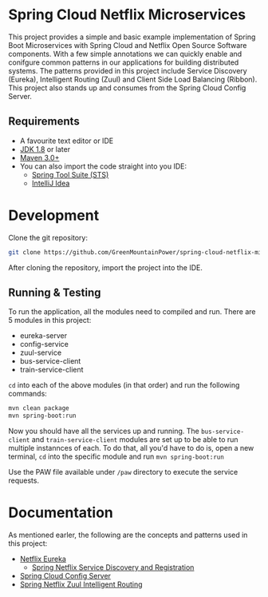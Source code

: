 Spring Cloud Netflix Microservices
============
This project provides a simple and basic example implementation of Spring Boot Microservices with Spring Cloud and Netflix Open Source Software components. With a few simple annotations we can quickly enable and conifgure common patterns in our applications for building distributed systems. The patterns provided in this project include Service Discovery (Eureka), Intelligent Routing (Zuul) and Client Side Load Balancing (Ribbon). This project also stands up and consumes from the Spring Cloud Config Server.

## Requirements

* A favourite text editor or IDE
* [JDK 1.8](http://www.oracle.com/technetwork/java/javase/downloads/index.html) or later
* [Maven 3.0+](https://maven.apache.org/download.cgi)
* You can also import the code straight into you IDE:
	* [Spring Tool Suite (STS)](https://spring.io/guides/gs/sts/)
	* [IntelliJ Idea](https://spring.io/guides/gs/intellij-idea/) 

# Development
Clone the git repository:

```bash
git clone https://github.com/GreenMountainPower/spring-cloud-netflix-microservices.git
```

After cloning the repository, import the project into the IDE.

## Running & Testing

To run the application, all the modules need to compiled and run. There are 5 modules in this project:
* eureka-server
* config-service
* zuul-service
* bus-service-client
* train-service-client

`cd` into each of the above modules (in that order) and run the following commands:
```bash
mvn clean package
mvn spring-boot:run
```

Now you should have all the services up and running. The `bus-service-client` and `train-service-client` modules are set up to be able to run multiple instannces of each. To do that, all you'd have to do is, open a new terminal, `cd` into the specific module and run `mvn spring-boot:run`

Use the PAW file available under `/paw` directory to execute the service requests.

# Documentation
As mentioned earler, the following are the concepts and patterns used in this project:
* [Netflix Eureka](https://github.com/Netflix/eureka/wiki/Eureka-at-a-glance)
	* [Spring Netflix Service Discovery and Registration](https://spring.io/blog/2015/01/20/microservice-registration-and-discovery-with-spring-cloud-and-netflix-s-eureka)
* [Spring Cloud Config Server](https://cloud.spring.io/spring-cloud-config/spring-cloud-config.html)
* [Spring Netflix Zuul Intelligent Routing](https://spring.io/guides/gs/routing-and-filtering)